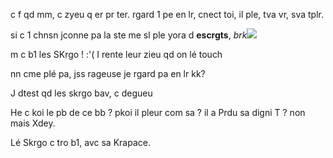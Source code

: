 c f qd mm, c zyeu q er pr ter. rgard 1 pe en lr, cnect toi, il ple, tva vr, sva tplr.

si c 1 chnsn jconne pa la ste me sl ple yora d **escrgts**, _brk_![](http://img4.wikia.nocookie.net/__cb20130412093524/desencyclopedie/images/2/2d/B%C3%A9b%C3%A9_pleurs.png)

m c b1 les SKrgo ! :'( I rente leur zieu qd on lé touch

nn cme plé pa, jss rageuse je rgard pa en lr kk?

J dtest qd les skrgo bav, c degueu

He c koi le pb de ce bb ? pkoi il pleur com sa ? il a Prdu sa digni T ? non mais Xdey.

Lé Skrgo c tro b1, avc sa Krapace. 
